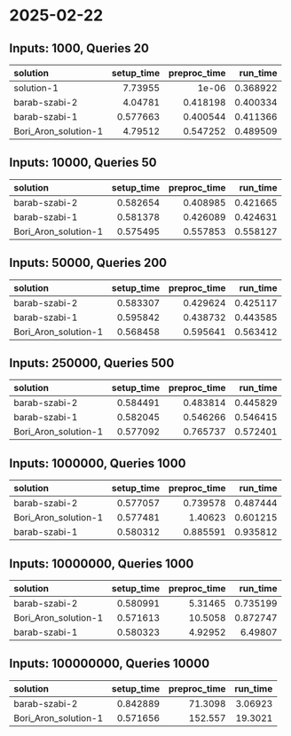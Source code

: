 # 2025-02-22

## Inputs: 1000, Queries 20

| solution             |   setup_time |   preproc_time |   run_time |
|:---------------------|-------------:|---------------:|-----------:|
| solution-1           |     7.73955  |       1e-06    |   0.368922 |
| barab-szabi-2        |     4.04781  |       0.418198 |   0.400334 |
| barab-szabi-1        |     0.577663 |       0.400544 |   0.411366 |
| Bori_Aron_solution-1 |     4.79512  |       0.547252 |   0.489509 |

## Inputs: 10000, Queries 50

| solution             |   setup_time |   preproc_time |   run_time |
|:---------------------|-------------:|---------------:|-----------:|
| barab-szabi-2        |     0.582654 |       0.408985 |   0.421665 |
| barab-szabi-1        |     0.581378 |       0.426089 |   0.424631 |
| Bori_Aron_solution-1 |     0.575495 |       0.557853 |   0.558127 |

## Inputs: 50000, Queries 200

| solution             |   setup_time |   preproc_time |   run_time |
|:---------------------|-------------:|---------------:|-----------:|
| barab-szabi-2        |     0.583307 |       0.429624 |   0.425117 |
| barab-szabi-1        |     0.595842 |       0.438732 |   0.443585 |
| Bori_Aron_solution-1 |     0.568458 |       0.595641 |   0.563412 |

## Inputs: 250000, Queries 500

| solution             |   setup_time |   preproc_time |   run_time |
|:---------------------|-------------:|---------------:|-----------:|
| barab-szabi-2        |     0.584491 |       0.483814 |   0.445829 |
| barab-szabi-1        |     0.582045 |       0.546266 |   0.546415 |
| Bori_Aron_solution-1 |     0.577092 |       0.765737 |   0.572401 |

## Inputs: 1000000, Queries 1000

| solution             |   setup_time |   preproc_time |   run_time |
|:---------------------|-------------:|---------------:|-----------:|
| barab-szabi-2        |     0.577057 |       0.739578 |   0.487444 |
| Bori_Aron_solution-1 |     0.577481 |       1.40623  |   0.601215 |
| barab-szabi-1        |     0.580312 |       0.885591 |   0.935812 |

## Inputs: 10000000, Queries 1000

| solution             |   setup_time |   preproc_time |   run_time |
|:---------------------|-------------:|---------------:|-----------:|
| barab-szabi-2        |     0.580991 |        5.31465 |   0.735199 |
| Bori_Aron_solution-1 |     0.571613 |       10.5058  |   0.872747 |
| barab-szabi-1        |     0.580323 |        4.92952 |   6.49807  |

## Inputs: 100000000, Queries 10000

| solution             |   setup_time |   preproc_time |   run_time |
|:---------------------|-------------:|---------------:|-----------:|
| barab-szabi-2        |     0.842889 |        71.3098 |    3.06923 |
| Bori_Aron_solution-1 |     0.571656 |       152.557  |   19.3021  |